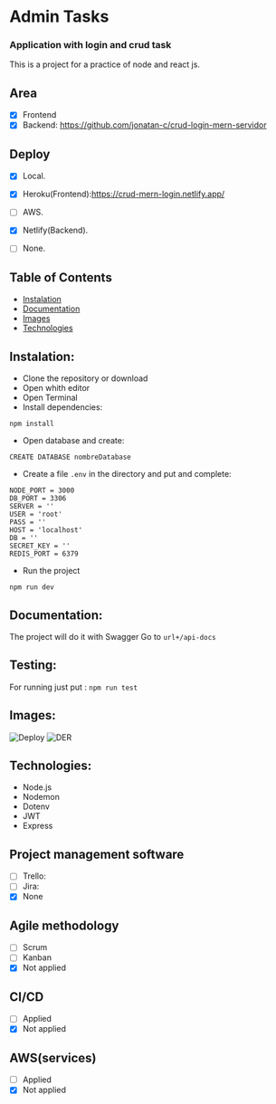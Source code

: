 # Admin Tasks

### Application with login and crud task

This is a project for a practice of node and react js.

## Area
- [x] Frontend
- [x] Backend: https://github.com/jonatan-c/crud-login-mern-servidor

## Deploy
- [x] Local.
- [x] Heroku(Frontend):https://crud-mern-login.netlify.app/
- [ ] AWS.
- [x] Netlify(Backend).
- [ ] None.


## <a name="table-of-contents"></a>Table of Contents
- [Instalation](#installation)
- [Documentation](#documentation)
- [Images](#images)
- [Technologies](#technologies)

## <a name="installation"></a>Instalation:

- Clone the repository or download
- Open whith editor
- Open Terminal
- Install dependencies:
```
npm install
```
- Open database and create:
```
CREATE DATABASE nombreDatabase
```
- Create a file `.env` in the directory and put and complete:
```
NODE_PORT = 3000
DB_PORT = 3306
SERVER = ''
USER = 'root'
PASS = ''
HOST = 'localhost'
DB = ''
SECRET_KEY = ''
REDIS_PORT = 6379
```
- Run the project

`npm run dev`

## <a name="documentation"></a>Documentation:

The project will do it with Swagger
Go to `url+/api-docs`

## <a name="testing"></a>Testing:

For running just put : `npm run test`

## <a name="images"></a>Images:

![Deploy](./readmeFiles/111.png)
![DER](./readmeFiles/222.png)

## <a name="technologies"></a>Technologies:
- Node.js
- Nodemon
- Dotenv
- JWT
- Express

## Project management software
- [ ] Trello: 
- [ ] Jira: 
- [x] None

## Agile methodology
- [ ] Scrum
- [ ] Kanban
- [x] Not applied

## CI/CD
- [ ] Applied
- [x] Not applied

## AWS(services)
- [ ] Applied
- [x] Not applied

